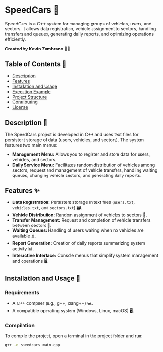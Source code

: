 # SpeedCars 🚗

SpeedCars is a C++ system for managing groups of vehicles, users, and sectors. It allows data registration, vehicle assignment to sectors, handling transfers and queues, generating daily reports, and optimizing operations efficiently.

**Created by Kevin Zambrano 👨‍💻**

## Table of Contents 📖

- [Description](#description)
- [Features](#features)
- [Installation and Usage](#installation-and-usage)
- [Execution Example](#execution-example)
- [Project Structure](#project-structure)
- [Contributing](#contributing)
- [License](#license)

## Description 📝

The SpeedCars project is developed in C++ and uses text files for persistent storage of data (users, vehicles, and sectors). The system features two main menus:

- **Management Menu:** Allows you to register and store data for users, vehicles, and sectors.
- **Daily Service Menu:** Facilitates random distribution of vehicles among sectors, request and management of vehicle transfers, handling waiting queues, changing vehicle sectors, and generating daily reports.

## Features ✨

- **Data Registration:** Persistent storage in text files (`users.txt`, `vehicles.txt`, and `sectors.txt`) 🗃️.
- **Vehicle Distribution:** Random assignment of vehicles to sectors 🎲.
- **Transfer Management:** Request and completion of vehicle transfers between sectors 🔄.
- **Waiting Queues:** Handling of users waiting when no vehicles are available ⏳.
- **Report Generation:** Creation of daily reports summarizing system activity 📊.
- **Interactive Interface:** Console menus that simplify system management and operations 🖥️.

## Installation and Usage 🔧

### Requirements

- A C++ compiler (e.g., g++, clang++) 💻.
- A compatible operating system (Windows, Linux, macOS) 🖥️.

### Compilation

To compile the project, open a terminal in the project folder and run:

```bash
g++ -o speedcars main.cpp

